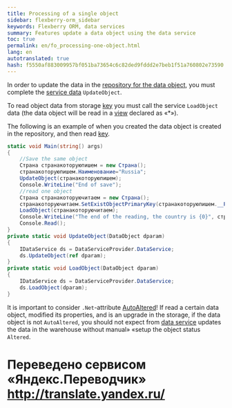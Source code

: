 ```yaml
--- 
title: Processing of a single object 
sidebar: flexberry-orm_sidebar 
keywords: Flexberry ORM, data services 
summary: Features update a data object using the data service 
toc: true 
permalink: en/fo_processing-one-object.html 
lang: en 
autotranslated: true 
hash: f5550af883009957bf051ba73654c6c82ded9fddd2e7beb1f51a760802e73590 
--- 
```


In order to update the data in the [repository for the data object](fo_storing-data-objects.html), you must complete the [service data](fo_data-service.html) `UpdateObject`. 

To read object data from storage [key](fo_primary-keys-objects.html) you must call the service `LoadObject` data (the data object will be read in a [view](fd_view-definition.html) declared as «*»). 

The following is an example of when you created the data object is created in the repository, and then read [key](fo_primary-keys-objects.html). 

```csharp
static void Main(string[) args)
{
	//Save the same object 
	Страна странакоторуюпишем = new Страна();
	странакоторуюпишем.Наименование="Russia";
	UpdateObject(странакоторуюпишем);
	Console.WriteLine("End of save");			
	//read one object 
	Страна странакоторуючитаем = new Страна();
	странакоторуючитаем.SetExistObjectPrimaryKey(странакоторуюпишем.__PrimaryKey);
	LoadObject(странакоторуючитаем);
	Console.WriteLine("The end of the reading, the country is {0}", странакоторуючитаем.Наименование);			
	Console.Read();
}
private static void UpdateObject(DataObject dparam)
{
	IDataService ds = DataServiceProvider.DataService;			
	ds.UpdateObject(ref dparam);
}
private static void LoadObject(DataObject dparam)
{
	IDataService ds = DataServiceProvider.DataService;			
	ds.LoadObject(dparam);
}
``` 

It is important to consider `.Net`-attribute [AutoAltered](fo_object-status.html)! If read a certain data object, modified its properties, and is an upgrade in the storage, if the data object is not `AutoAltered`, you should not expect from [data service](fo_data-service.html) updates the data in the warehouse without manual» «setup the object status `Altered`. 



 # Переведено сервисом «Яндекс.Переводчик» http://translate.yandex.ru/
